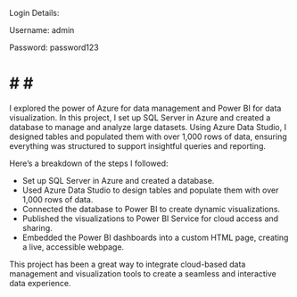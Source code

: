 Login Details:


Username: admin


Password: password123
# # # #


I explored the power of Azure for data management and Power BI for data visualization. In this project, I set up SQL Server in Azure and created a database to manage and analyze large datasets. Using Azure Data Studio, I designed tables and populated them with over 1,000 rows of data, ensuring everything was structured to support insightful queries and reporting.

Here’s a breakdown of the steps I followed:
- Set up SQL Server in Azure and created a database.
- Used Azure Data Studio to design tables and populate them with over 1,000 rows of data.
- Connected the database to Power BI to create dynamic visualizations.
- Published the visualizations to Power BI Service for cloud access and sharing.
- Embedded the Power BI dashboards into a custom HTML page, creating a live, accessible webpage.

This project has been a great way to integrate cloud-based data management and visualization tools to create a seamless and interactive data experience.

